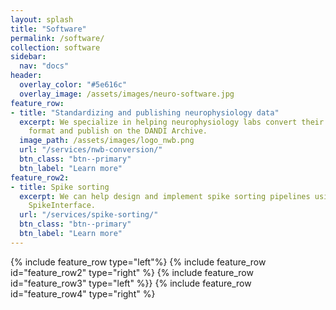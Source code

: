 ```yaml
---
layout: splash
title: "Software"
permalink: /software/
collection: software
sidebar:
  nav: "docs"
header:
  overlay_color: "#5e616c"
  overlay_image: /assets/images/neuro-software.jpg
feature_row:
- title: "Standardizing and publishing neurophysiology data"
  excerpt: We specialize in helping neurophysiology labs convert their data to the Neurodata Without Borders (NWB) 
    format and publish on the DANDI Archive.
  image_path: /assets/images/logo_nwb.png
  url: "/services/nwb-conversion/"
  btn_class: "btn--primary"
  btn_label: "Learn more"
feature_row2:
- title: Spike sorting
  excerpt: We can help design and implement spike sorting pipelines using state-of-the-art algorithms using
    SpikeInterface.
  url: "/services/spike-sorting/"
  btn_class: "btn--primary"
  btn_label: "Learn more"
---
```


{% include feature_row type="left"%}
{% include feature_row id="feature_row2" type="right" %}
{% include feature_row id="feature_row3" type="left" %}}
{% include feature_row id="feature_row4" type="right" %}